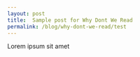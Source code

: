 ```yaml
---
layout: post
title:  Sample post for Why Dont We Read
permalink: /blog/why-dont-we-read/test
---
```

Lorem ipsum sit amet
